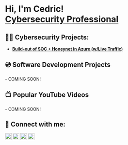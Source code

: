 <h1>Hi, I'm Cedric! <br/><a href="https://www.linkedin.com/in/clhjr/">Cybersecurity Professional</a>
  
<h2>👨‍💻 Cybersecurity Projects:</h2>

- <a href="https://github.com/cholloway84/Azure---SOC/tree/main"><b>Build-out of SOC + Honeynet in Azure (w/Live Traffic)</a></b>

<h2>💿 Software Development Projects</h2>
- COMING SOON!

<h2>📺 Popular YouTube Videos</h2>
- COMING SOON!


<h2> 🤳 Connect with me:</h2>

[<img align="left" alt="cedricholloway | YouTube" width="22px" src="https://cdn.jsdelivr.net/npm/simple-icons@v3/icons/youtube.svg" />][youtube]
[<img align="left" alt="cedricholloway| Twitter" width="22px" src="https://cdn.jsdelivr.net/npm/simple-icons@v3/icons/twitter.svg" />][twitter]
[<img align="left" alt="cedricholloway | LinkedIn" width="22px" src="https://cdn.jsdelivr.net/npm/simple-icons@v3/icons/linkedin.svg" />][linkedin]
[<img align="left" alt="cedricholloway | Instagram" width="22px" src="https://cdn.jsdelivr.net/npm/simple-icons@v3/icons/instagram.svg" />][instagram]

[twitter]: https://twitter.com/
[youtube]: https://www.youtube.com/
[instagram]: https://www.instagram.com/
[linkedin]: https://www.linkedin.com/in/clhjr/

<!--
**joshmadakor1/joshmadakor1** is a ✨ _special_ ✨ repository because its `README.md` (this file) appears on your GitHub profile.

Here are some ideas to get you started:

- 🔭 I’m currently working on ...
- 🌱 I’m currently learning ...
- 👯 I’m looking to collaborate on ...
- 🤔 I’m looking for help with ...
- 💬 Ask me about ...
- 📫 How to reach me: ...
- 😄 Pronouns: ...
- ⚡ Fun fact: ...
-->
